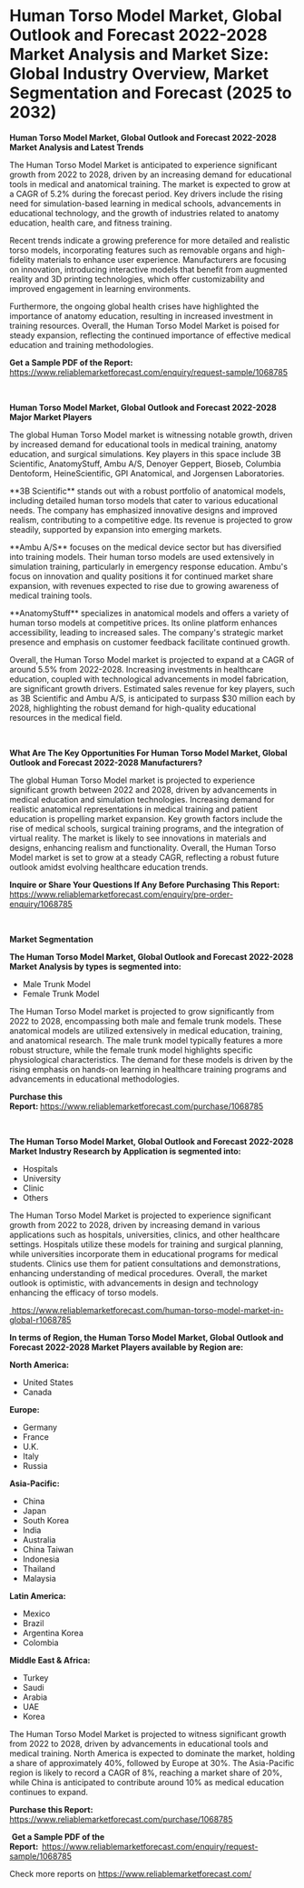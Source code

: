 <p><h1>Human Torso Model Market, Global Outlook and Forecast 2022-2028 Market Analysis and Market Size: Global Industry Overview, Market Segmentation and Forecast (2025 to 2032)</h1></p><p><strong>Human Torso Model Market, Global Outlook and Forecast 2022-2028 Market Analysis and Latest Trends</strong></p>
<p><p>The Human Torso Model Market is anticipated to experience significant growth from 2022 to 2028, driven by an increasing demand for educational tools in medical and anatomical training. The market is expected to grow at a CAGR of 5.2% during the forecast period. Key drivers include the rising need for simulation-based learning in medical schools, advancements in educational technology, and the growth of industries related to anatomy education, health care, and fitness training.</p><p>Recent trends indicate a growing preference for more detailed and realistic torso models, incorporating features such as removable organs and high-fidelity materials to enhance user experience. Manufacturers are focusing on innovation, introducing interactive models that benefit from augmented reality and 3D printing technologies, which offer customizability and improved engagement in learning environments.</p><p>Furthermore, the ongoing global health crises have highlighted the importance of anatomy education, resulting in increased investment in training resources. Overall, the Human Torso Model Market is poised for steady expansion, reflecting the continued importance of effective medical education and training methodologies.</p></p>
<p><strong>Get a Sample PDF of the Report:&nbsp;</strong> <a href="https://www.reliablemarketforecast.com/enquiry/request-sample/1068785?utm_campaign=3071&utm_medium=2&utm_source=Github&utm_content=ia&utm_term=21032025&utm_id=human-torso-model-market-global-outlook-and-forecast-2022-2028">https://www.reliablemarketforecast.com/enquiry/request-sample/1068785</a></p>
<p>&nbsp;</p>
<p><strong>Human Torso Model Market, Global Outlook and Forecast 2022-2028 Major Market Players</strong></p>
<p><p>The global Human Torso Model market is witnessing notable growth, driven by increased demand for educational tools in medical training, anatomy education, and surgical simulations. Key players in this space include 3B Scientific, AnatomyStuff, Ambu A/S, Denoyer Geppert, Bioseb, Columbia Dentoform, HeineScientific, GPI Anatomical, and Jorgensen Laboratories.</p><p>**3B Scientific** stands out with a robust portfolio of anatomical models, including detailed human torso models that cater to various educational needs. The company has emphasized innovative designs and improved realism, contributing to a competitive edge. Its revenue is projected to grow steadily, supported by expansion into emerging markets.</p><p>**Ambu A/S** focuses on the medical device sector but has diversified into training models. Their human torso models are used extensively in simulation training, particularly in emergency response education. Ambu's focus on innovation and quality positions it for continued market share expansion, with revenues expected to rise due to growing awareness of medical training tools.</p><p>**AnatomyStuff** specializes in anatomical models and offers a variety of human torso models at competitive prices. Its online platform enhances accessibility, leading to increased sales. The company's strategic market presence and emphasis on customer feedback facilitate continued growth.</p><p>Overall, the Human Torso Model market is projected to expand at a CAGR of around 5.5% from 2022-2028. Increasing investments in healthcare education, coupled with technological advancements in model fabrication, are significant growth drivers. Estimated sales revenue for key players, such as 3B Scientific and Ambu A/S, is anticipated to surpass $30 million each by 2028, highlighting the robust demand for high-quality educational resources in the medical field.</p></p>
<p>&nbsp;</p>
<p><strong>What Are The Key Opportunities For Human Torso Model Market, Global Outlook and Forecast 2022-2028 Manufacturers?</strong></p>
<p><p>The global Human Torso Model market is projected to experience significant growth between 2022 and 2028, driven by advancements in medical education and simulation technologies. Increasing demand for realistic anatomical representations in medical training and patient education is propelling market expansion. Key growth factors include the rise of medical schools, surgical training programs, and the integration of virtual reality. The market is likely to see innovations in materials and designs, enhancing realism and functionality. Overall, the Human Torso Model market is set to grow at a steady CAGR, reflecting a robust future outlook amidst evolving healthcare education trends.</p></p>
<p><strong>Inquire or Share Your Questions If Any Before Purchasing This Report:</strong> <a href="https://www.reliablemarketforecast.com/enquiry/pre-order-enquiry/1068785?utm_campaign=3071&utm_medium=2&utm_source=Github&utm_content=ia&utm_term=21032025&utm_id=human-torso-model-market-global-outlook-and-forecast-2022-2028">https://www.reliablemarketforecast.com/enquiry/pre-order-enquiry/1068785</a></p>
<p>&nbsp;</p>
<p><strong>Market Segmentation</strong></p>
<p><strong>The Human Torso Model Market, Global Outlook and Forecast 2022-2028 Market Analysis by types is segmented into:</strong></p>
<p><ul><li>Male Trunk Model</li><li>Female Trunk Model</li></ul></p>
<p><p>The Human Torso Model market is projected to grow significantly from 2022 to 2028, encompassing both male and female trunk models. These anatomical models are utilized extensively in medical education, training, and anatomical research. The male trunk model typically features a more robust structure, while the female trunk model highlights specific physiological characteristics. The demand for these models is driven by the rising emphasis on hands-on learning in healthcare training programs and advancements in educational methodologies.</p></p>
<p><strong>Purchase this Report:&nbsp;</strong><a href="https://www.reliablemarketforecast.com/purchase/1068785?utm_campaign=3071&utm_medium=2&utm_source=Github&utm_content=ia&utm_term=21032025&utm_id=human-torso-model-market-global-outlook-and-forecast-2022-2028">https://www.reliablemarketforecast.com/purchase/1068785</a></p>
<p>&nbsp;</p>
<p><strong>The Human Torso Model Market, Global Outlook and Forecast 2022-2028 Market Industry Research by Application is segmented into:</strong></p>
<p><ul><li>Hospitals</li><li>University</li><li>Clinic</li><li>Others</li></ul></p>
<p><p>The Human Torso Model Market is projected to experience significant growth from 2022 to 2028, driven by increasing demand in various applications such as hospitals, universities, clinics, and other healthcare settings. Hospitals utilize these models for training and surgical planning, while universities incorporate them in educational programs for medical students. Clinics use them for patient consultations and demonstrations, enhancing understanding of medical procedures. Overall, the market outlook is optimistic, with advancements in design and technology enhancing the efficacy of torso models.</p></p>
<p><a href="https://www.reliablemarketforecast.com/human-torso-model-market-in-global-r1068785?utm_campaign=3071&utm_medium=2&utm_source=Github&utm_content=ia&utm_term=21032025&utm_id=human-torso-model-market-global-outlook-and-forecast-2022-2028">&nbsp;https://www.reliablemarketforecast.com/human-torso-model-market-in-global-r1068785</a></p>
<p><strong>In terms of Region, the Human Torso Model Market, Global Outlook and Forecast 2022-2028 Market Players available by Region are:</strong></p>
<p>
    <p> <strong> North America: </strong>
        <ul>
            <li>United States</li>
            <li>Canada</li>
        </ul>
        </p> 
    <p> <strong> Europe: </strong>
        <ul>
            <li>Germany</li>
            <li>France</li>
            <li>U.K.</li>
            <li>Italy</li>
            <li>Russia</li>
        </ul>
        </p> 
    <p> <strong> Asia-Pacific: </strong>
        <ul>
            <li>China</li>
            <li>Japan</li>
            <li>South Korea</li>
            <li>India</li>
            <li>Australia</li>
            <li>China Taiwan</li>
            <li>Indonesia</li>
            <li>Thailand</li>
            <li>Malaysia</li>
        </ul>
        </p> 
    <p> <strong> Latin America: </strong>
        <ul>
            <li>Mexico</li>
            <li>Brazil</li>
            <li>Argentina Korea</li>
            <li>Colombia</li>
        </ul>
        </p> 
    <p> <strong> Middle East & Africa: </strong>
        <ul>
            <li>Turkey</li>
            <li>Saudi</li>
            <li>Arabia</li>
            <li>UAE</li>
            <li>Korea</li>
        </ul>
    </p>
    </p>
<p><p>The Human Torso Model Market is projected to witness significant growth from 2022 to 2028, driven by advancements in educational tools and medical training. North America is expected to dominate the market, holding a share of approximately 40%, followed by Europe at 30%. The Asia-Pacific region is likely to record a CAGR of 8%, reaching a market share of 20%, while China is anticipated to contribute around 10% as medical education continues to expand.</p></p>
<p><strong>Purchase this Report: </strong><a href="https://www.reliablemarketforecast.com/purchase/1068785?utm_campaign=3071&utm_medium=2&utm_source=Github&utm_content=ia&utm_term=21032025&utm_id=human-torso-model-market-global-outlook-and-forecast-2022-2028">https://www.reliablemarketforecast.com/purchase/1068785</a></p>
<p>&nbsp;<strong>Get a Sample PDF of the Report:&nbsp;&nbsp;</strong><a href="https://www.reliablemarketforecast.com/enquiry/request-sample/1068785?utm_campaign=3071&utm_medium=2&utm_source=Github&utm_content=ia&utm_term=21032025&utm_id=human-torso-model-market-global-outlook-and-forecast-2022-2028">https://www.reliablemarketforecast.com/enquiry/request-sample/1068785</a></p>
<p><strong></strong></p>
<p>Check more reports on <a href="https://www.reliablemarketforecast.com/?utm_campaign=3071&utm_medium=2&utm_source=Github&utm_content=ia&utm_term=21032025&utm_id=human-torso-model-market-global-outlook-and-forecast-2022-2028">https://www.reliablemarketforecast.com/</a></p>
